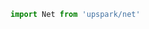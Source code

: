<!--TITLE:Net-->
<!--ABOUT:Upspark's Net API module.-->

```javascript
import Net from 'upspark/net'
```